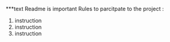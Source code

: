 ***text
Readme is important 
Rules to parcitpate to the project : 

1) instruction
2) instruction
3) instruction
